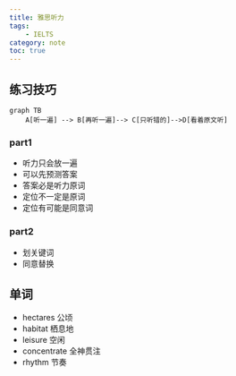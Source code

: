 ```yaml
---
title: 雅思听力
tags:
    - IELTS
category: note
toc: true
---
```

## 练习技巧

```mermaid
graph TB
    A[听一遍] --> B[再听一遍]--> C[只听错的]-->D[看着原文听]
```

### part1

* 听力只会放一遍
* 可以先预测答案
* 答案必是听力原词
* 定位不一定是原词
* 定位有可能是同意词

### part2

* 划关键词
* 同意替换

## 单词

* hectares 公顷
* habitat 栖息地
* leisure 空闲
* concentrate 全神贯注
* rhythm 节奏
